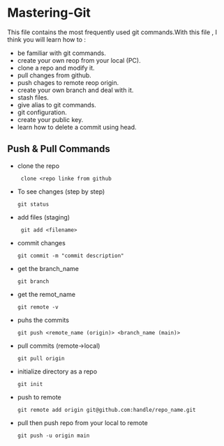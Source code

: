 # Mastering-Git
This file contains the most frequently used git commands.With this file , I think you will learn how to :
- be familiar with git commands.
- create your own reop from your local (PC).
- clone a repo and modify it.
- pull changes from github.
- push chages to remote reop origin.
- create your own branch and deal with it. 
- stash files.
- give alias to git commands.
- git configuration.
- create your public key.
- learn how to delete a commit using head.

## Push & Pull Commands
- clone the repo
  ```git
   clone <repo linke from github
   ```          
          
- To see changes (step by step)
  ```
  git status
  ```            
          
- add files (staging)
  ```
   git add <filename>
  ```
          
- commit changes
  ```
  git commit -m "commit description"
  ```  
          
- get the branch_name
   ```
  git branch
   ```
          
- get the remot_name
  ```
  git remote -v
  ```
          
- puhs the commits
  ```
  git push <remote_name (origin)> <branch_name (main)>
  ```            
          
- pull commits (remote->local)
  ```
  git pull origin
  ```
          
- initialize directory as a repo
  ```
  git init
  ```             
          
- push to remote
  ```
  git remote add origin git@github.com:handle/repo_name.git
  ```
          
- pull then push repo from your local to remote
  ```
  git push -u origin main
  ```
